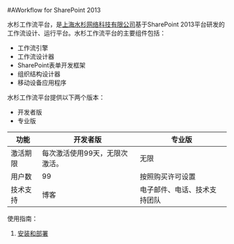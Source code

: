 #AWorkflow for SharePoint 2013

水杉工作流平台，是[上海水杉网络科技有限公司](http:www.shuishan-tech.com)基于SharePoint 2013平台研发的工作流设计、运行平台。水杉工作流平台的主要组件包括：
* 工作流引擎
* 工作流设计器
* SharePoint表单开发框架
* 组织结构设计器
* 移动设备应用程序


水杉工作流平台提供以下两个版本：
* 开发者版
* 专业版


| 功能 | 开发者版 | 专业版 |
| -- | -- | -- |
| 激活期限 | 每次激活使用99天，无限次激活。 | 无限 |
| 用户数 | 99 | 按照购买许可设置 |
| 技术支持 | 博客 | 电子邮件、电话、技术支持团队 |


使用指南：
1. [安装和部署](installation/readme.md)

